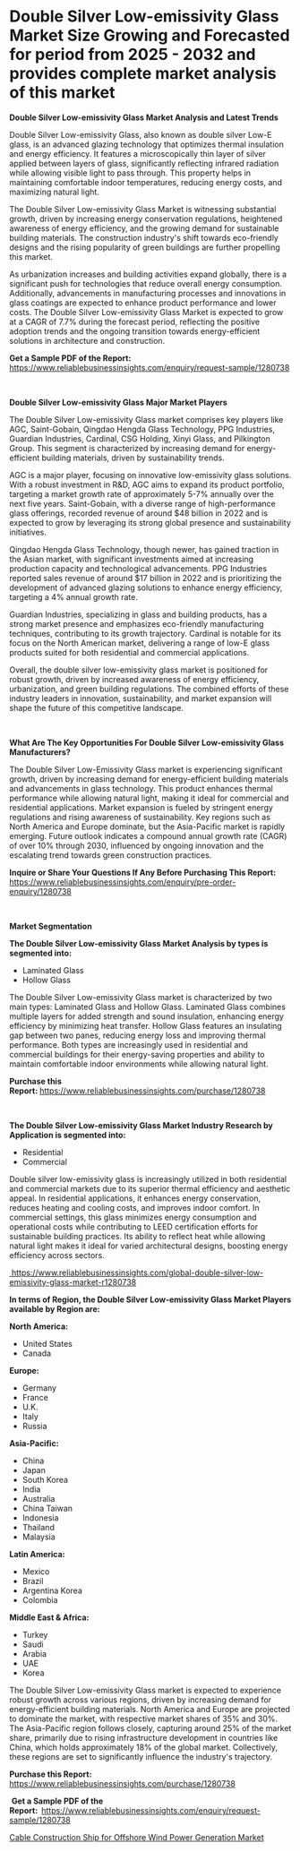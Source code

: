 <p><h1>Double Silver Low-emissivity Glass Market Size Growing and Forecasted for period from 2025 - 2032 and provides complete market analysis of this market</h1></p><p><strong>Double Silver Low-emissivity Glass Market Analysis and Latest Trends</strong></p>
<p><p>Double Silver Low-emissivity Glass, also known as double silver Low-E glass, is an advanced glazing technology that optimizes thermal insulation and energy efficiency. It features a microscopically thin layer of silver applied between layers of glass, significantly reflecting infrared radiation while allowing visible light to pass through. This property helps in maintaining comfortable indoor temperatures, reducing energy costs, and maximizing natural light.</p><p>The Double Silver Low-emissivity Glass Market is witnessing substantial growth, driven by increasing energy conservation regulations, heightened awareness of energy efficiency, and the growing demand for sustainable building materials. The construction industry's shift towards eco-friendly designs and the rising popularity of green buildings are further propelling this market. </p><p>As urbanization increases and building activities expand globally, there is a significant push for technologies that reduce overall energy consumption. Additionally, advancements in manufacturing processes and innovations in glass coatings are expected to enhance product performance and lower costs. The Double Silver Low-emissivity Glass Market is expected to grow at a CAGR of 7.7% during the forecast period, reflecting the positive adoption trends and the ongoing transition towards energy-efficient solutions in architecture and construction.</p></p>
<p><strong>Get a Sample PDF of the Report:&nbsp;</strong> <a href="https://www.reliablebusinessinsights.com/enquiry/request-sample/1280738?utm_campaign=3084&utm_medium=2&utm_source=Github&utm_content=ia&utm_term=24032025&utm_id=double-silver-low-emissivity-glass">https://www.reliablebusinessinsights.com/enquiry/request-sample/1280738</a></p>
<p>&nbsp;</p>
<p><strong>Double Silver Low-emissivity Glass Major Market Players</strong></p>
<p><p>The Double Silver Low-emissivity Glass market comprises key players like AGC, Saint-Gobain, Qingdao Hengda Glass Technology, PPG Industries, Guardian Industries, Cardinal, CSG Holding, Xinyi Glass, and Pilkington Group. This segment is characterized by increasing demand for energy-efficient building materials, driven by sustainability trends.</p><p>AGC is a major player, focusing on innovative low-emissivity glass solutions. With a robust investment in R&D, AGC aims to expand its product portfolio, targeting a market growth rate of approximately 5-7% annually over the next five years. Saint-Gobain, with a diverse range of high-performance glass offerings, recorded revenue of around $48 billion in 2022 and is expected to grow by leveraging its strong global presence and sustainability initiatives.</p><p>Qingdao Hengda Glass Technology, though newer, has gained traction in the Asian market, with significant investments aimed at increasing production capacity and technological advancements. PPG Industries reported sales revenue of around $17 billion in 2022 and is prioritizing the development of advanced glazing solutions to enhance energy efficiency, targeting a 4% annual growth rate.</p><p>Guardian Industries, specializing in glass and building products, has a strong market presence and emphasizes eco-friendly manufacturing techniques, contributing to its growth trajectory. Cardinal is notable for its focus on the North American market, delivering a range of low-E glass products suited for both residential and commercial applications.</p><p>Overall, the double silver low-emissivity glass market is positioned for robust growth, driven by increased awareness of energy efficiency, urbanization, and green building regulations. The combined efforts of these industry leaders in innovation, sustainability, and market expansion will shape the future of this competitive landscape.</p></p>
<p>&nbsp;</p>
<p><strong>What Are The Key Opportunities For Double Silver Low-emissivity Glass Manufacturers?</strong></p>
<p><p>The Double Silver Low-Emissivity Glass market is experiencing significant growth, driven by increasing demand for energy-efficient building materials and advancements in glass technology. This product enhances thermal performance while allowing natural light, making it ideal for commercial and residential applications. Market expansion is fueled by stringent energy regulations and rising awareness of sustainability. Key regions such as North America and Europe dominate, but the Asia-Pacific market is rapidly emerging. Future outlook indicates a compound annual growth rate (CAGR) of over 10% through 2030, influenced by ongoing innovation and the escalating trend towards green construction practices.</p></p>
<p><strong>Inquire or Share Your Questions If Any Before Purchasing This Report:</strong> <a href="https://www.reliablebusinessinsights.com/enquiry/pre-order-enquiry/1280738?utm_campaign=3084&utm_medium=2&utm_source=Github&utm_content=ia&utm_term=24032025&utm_id=double-silver-low-emissivity-glass">https://www.reliablebusinessinsights.com/enquiry/pre-order-enquiry/1280738</a></p>
<p>&nbsp;</p>
<p><strong>Market Segmentation</strong></p>
<p><strong>The Double Silver Low-emissivity Glass Market Analysis by types is segmented into:</strong></p>
<p><ul><li>Laminated Glass</li><li>Hollow Glass</li></ul></p>
<p><p>The Double Silver Low-emissivity Glass market is characterized by two main types: Laminated Glass and Hollow Glass. Laminated Glass combines multiple layers for added strength and sound insulation, enhancing energy efficiency by minimizing heat transfer. Hollow Glass features an insulating gap between two panes, reducing energy loss and improving thermal performance. Both types are increasingly used in residential and commercial buildings for their energy-saving properties and ability to maintain comfortable indoor environments while allowing natural light.</p></p>
<p><strong>Purchase this Report:&nbsp;</strong><a href="https://www.reliablebusinessinsights.com/purchase/1280738?utm_campaign=3084&utm_medium=2&utm_source=Github&utm_content=ia&utm_term=24032025&utm_id=double-silver-low-emissivity-glass">https://www.reliablebusinessinsights.com/purchase/1280738</a></p>
<p>&nbsp;</p>
<p><strong>The Double Silver Low-emissivity Glass Market Industry Research by Application is segmented into:</strong></p>
<p><ul><li>Residential</li><li>Commercial</li></ul></p>
<p><p>Double silver low-emissivity glass is increasingly utilized in both residential and commercial markets due to its superior thermal efficiency and aesthetic appeal. In residential applications, it enhances energy conservation, reduces heating and cooling costs, and improves indoor comfort. In commercial settings, this glass minimizes energy consumption and operational costs while contributing to LEED certification efforts for sustainable building practices. Its ability to reflect heat while allowing natural light makes it ideal for varied architectural designs, boosting energy efficiency across sectors.</p></p>
<p><a href="https://www.reliablebusinessinsights.com/global-double-silver-low-emissivity-glass-market-r1280738?utm_campaign=3084&utm_medium=2&utm_source=Github&utm_content=ia&utm_term=24032025&utm_id=double-silver-low-emissivity-glass">&nbsp;https://www.reliablebusinessinsights.com/global-double-silver-low-emissivity-glass-market-r1280738</a></p>
<p><strong>In terms of Region, the Double Silver Low-emissivity Glass Market Players available by Region are:</strong></p>
<p>
    <p> <strong> North America: </strong>
        <ul>
            <li>United States</li>
            <li>Canada</li>
        </ul>
        </p> 
    <p> <strong> Europe: </strong>
        <ul>
            <li>Germany</li>
            <li>France</li>
            <li>U.K.</li>
            <li>Italy</li>
            <li>Russia</li>
        </ul>
        </p> 
    <p> <strong> Asia-Pacific: </strong>
        <ul>
            <li>China</li>
            <li>Japan</li>
            <li>South Korea</li>
            <li>India</li>
            <li>Australia</li>
            <li>China Taiwan</li>
            <li>Indonesia</li>
            <li>Thailand</li>
            <li>Malaysia</li>
        </ul>
        </p> 
    <p> <strong> Latin America: </strong>
        <ul>
            <li>Mexico</li>
            <li>Brazil</li>
            <li>Argentina Korea</li>
            <li>Colombia</li>
        </ul>
        </p> 
    <p> <strong> Middle East & Africa: </strong>
        <ul>
            <li>Turkey</li>
            <li>Saudi</li>
            <li>Arabia</li>
            <li>UAE</li>
            <li>Korea</li>
        </ul>
    </p>
    </p>
<p><p>The Double Silver Low-emissivity Glass market is expected to experience robust growth across various regions, driven by increasing demand for energy-efficient building materials. North America and Europe are projected to dominate the market, with respective market shares of 35% and 30%. The Asia-Pacific region follows closely, capturing around 25% of the market share, primarily due to rising infrastructure development in countries like China, which holds approximately 18% of the global market. Collectively, these regions are set to significantly influence the industry's trajectory.</p></p>
<p><strong>Purchase this Report: </strong><a href="https://www.reliablebusinessinsights.com/purchase/1280738?utm_campaign=3084&utm_medium=2&utm_source=Github&utm_content=ia&utm_term=24032025&utm_id=double-silver-low-emissivity-glass">https://www.reliablebusinessinsights.com/purchase/1280738</a></p>
<p>&nbsp;<strong>Get a Sample PDF of the Report:&nbsp;&nbsp;</strong><a href="https://www.reliablebusinessinsights.com/enquiry/request-sample/1280738?utm_campaign=3084&utm_medium=2&utm_source=Github&utm_content=ia&utm_term=24032025&utm_id=double-silver-low-emissivity-glass">https://www.reliablebusinessinsights.com/enquiry/request-sample/1280738</a></p>
<p><strong></strong></p>
<p><p><a href="https://github.com/daphnyvashdi/Market-Research-Report-List-1/blob/main/cable-construction-ship-for-offshore-wind-power-generation-market.md?utm_campaign=3084&utm_medium=2&utm_source=Github&utm_content=ia&utm_term=24032025&utm_id=double-silver-low-emissivity-glass">Cable Construction Ship for Offshore Wind Power Generation Market</a></p></p>